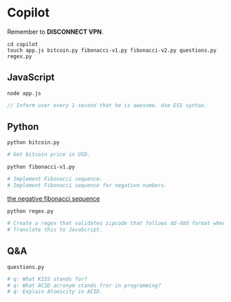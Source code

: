 # Copilot

Remember to **DISCONNECT VPN**.

```shell
cd copilot
touch app.js bitcoin.py fibonacci-v1.py fibonacci-v2.py questions.py regex.py
```

## JavaScript

`node app.js`

```javascript
// Inform user every 1 second that he is awesome. Use ES5 syntax.
```

## Python

`python bitcoin.py`

```python
# Get bitcoin price in USD.
```

`python fibonacci-v1.py`

```python
# Implement Fibonacci sequence.
# Implement Fibonacci sequence for negative numbers.
```

[the negative fibonacci sequence](https://medium.com/@westgarth.w/the-negative-fibonacci-sequence-f7139f78c2a0)

`python regex.py`

```python
# Create a regex that validates zipcode that follows dd-ddd format where d is a digit
# Translate this to JavaScript.
```

## Q&A

`questions.py`

```python
# q: What KISS stands for?
# q: What ACID acronym stands fror in programming?
# q: Explain Atomicity in ACID.
```
